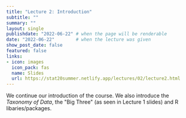 ```yaml
---
title: "Lecture 2: Introduction"
subtitle: ""
summary: ""
layout: single
publishdate: "2022-06-22" # when the page will be renderable
date: "2022-06-22"        # when the lecture was given
show_post_date: false
featured: false
links:
- icon: images
  icon_pack: fas
  name: Slides
  url: https://stat20summer.netlify.app/lectures/02/lecture2.html
---
```


We continue our introduction of the course. We also introduce the *Taxonomy of Data*, the "Big Three" (as seen in Lecture 1 slides) and R libaries/packages.